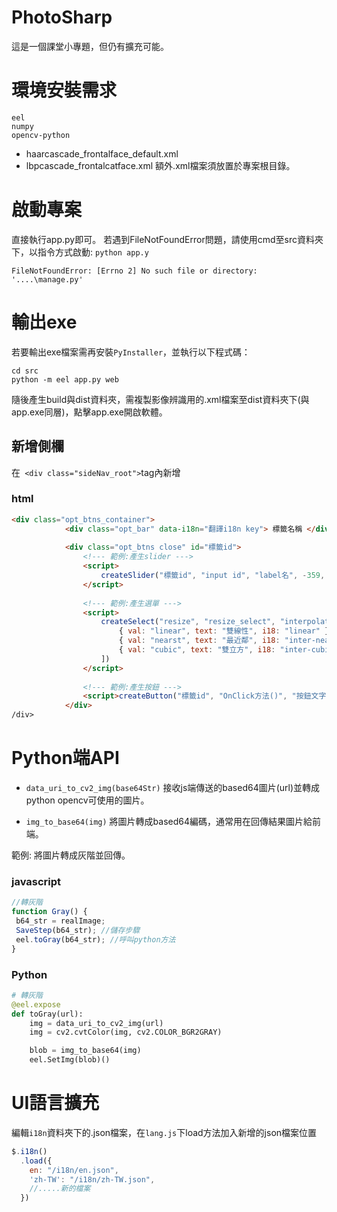 # PhotoSharp
這是一個課堂小專題，但仍有擴充可能。

# 環境安裝需求

```
eel
numpy
opencv-python
```
- haarcascade_frontalface_default.xml
- lbpcascade_frontalcatface.xml
額外.xml檔案須放置於專案根目錄。

# 啟動專案

直接執行app.py即可。
若遇到FileNotFoundError問題，請使用cmd至src資料夾下，以指令方式啟動: `python app.y`

```
FileNotFoundError: [Errno 2] No such file or directory: '....\manage.py'
```

# 輸出exe
若要輸出exe檔案需再安裝`PyInstaller`，並執行以下程式碼：
```
cd src
python -m eel app.py web
```
隨後產生build與dist資料夾，需複製影像辨識用的.xml檔案至dist資料夾下(與app.exe同層)，點擊app.exe開啟軟體。




## 新增側欄

在` <div class="sideNav_root">`tag內新增

### html

```html
<div class="opt_btns_container">
            <div class="opt_bar" data-i18n="翻譯i18n key"> 標籤名稱 </div>
            
            <div class="opt_btns close" id="標籤id">
                <!--- 範例:產生slider --->
                <script>
                    createSlider("標籤id", "input id", "label名", -359, 359, 0, 1, "onInput方法()", "onChange方法()", "label翻譯i18n key")
                </script>
                
                <!--- 範例:產生選單 --->
                <script>
                    createSelect("resize", "resize_select", "interpolation", [
                        { val: "linear", text: "雙線性", i18: "linear" },
                        { val: "nearst", text: "最近鄰", i18: "inter-nearest" },
                        { val: "cubic", text: "雙立方", i18: "inter-cubic" },
                    ]) 
                </script>
                
                <!--- 範例:產生按鈕 --->
                <script>createButton("標籤id", "OnClick方法()", "按鈕文字", "翻譯i18n key")</script>
            </div>
/div>
```

# Python端API

- `data_uri_to_cv2_img(base64Str)` 接收js端傳送的based64圖片(url)並轉成python opencv可使用的圖片。

- `img_to_base64(img)` 將圖片轉成based64編碼，通常用在回傳結果圖片給前端。


範例: 將圖片轉成灰階並回傳。

### javascript

 ```javascript
 //轉灰階
function Gray() {
  b64_str = realImage;
  SaveStep(b64_str); //儲存步驟
  eel.toGray(b64_str); //呼叫python方法
}
 ```
 
### Python 
```python
# 轉灰階
@eel.expose
def toGray(url):
    img = data_uri_to_cv2_img(url)
    img = cv2.cvtColor(img, cv2.COLOR_BGR2GRAY)

    blob = img_to_base64(img)
    eel.SetImg(blob)()

```

# UI語言擴充

編輯`i18n`資料夾下的.json檔案，在`lang.js`下load方法加入新增的json檔案位置
```javascript
$.i18n()
  .load({
    en: "/i18n/en.json",
    'zh-TW': "/i18n/zh-TW.json",
    //.....新的檔案
  })
```
